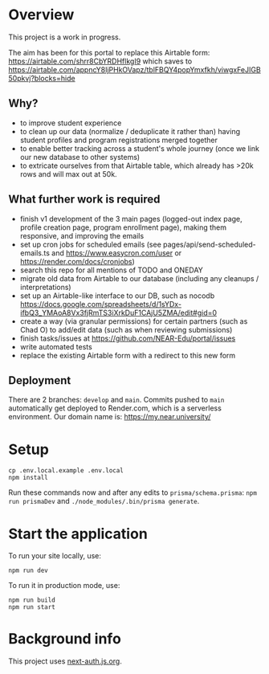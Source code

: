 # Overview

This project is a work in progress.

The aim has been for this portal to replace this Airtable form: https://airtable.com/shrr8CbYRDHflkgI9 which saves to https://airtable.com/appncY8IjPHkOVapz/tblFBQY4popYmxfkh/viwgxFeJIGB50pkvj?blocks=hide

## Why?

- to improve student experience
- to clean up our data (normalize / deduplicate it rather than) having student profiles and program registrations merged together
- to enable better tracking across a student's whole journey (once we link our new database to other systems)
- to extricate ourselves from that Airtable table, which already has >20k rows and will max out at 50k.

## What further work is required

- finish v1 development of the 3 main pages (logged-out index page, profile creation page, program enrollment page), making them responsive, and improving the emails
- set up cron jobs for scheduled emails (see pages/api/send-scheduled-emails.ts and https://www.easycron.com/user or https://render.com/docs/cronjobs)
- search this repo for all mentions of TODO and ONEDAY
- migrate old data from Airtable to our database (including any cleanups / interpretations)
- set up an Airtable-like interface to our DB, such as nocodb https://docs.google.com/spreadsheets/d/1sYDx-ifbQ3_YMAoA8Vx3fjRmTS3iXrkDuF1CAjU5ZMA/edit#gid=0
- create a way (via granular permissions) for certain partners (such as Chad O) to add/edit data (such as when reviewing submissions)
- finish tasks/issues at https://github.com/NEAR-Edu/portal/issues
- write automated tests
- replace the existing Airtable form with a redirect to this new form

## Deployment

There are 2 branches: `develop` and `main`. Commits pushed to `main` automatically get deployed to Render.com, which is a serverless environment. Our domain name is: https://my.near.university/

# Setup

```
cp .env.local.example .env.local
npm install
```

Run these commands now and after any edits to `prisma/schema.prisma`: `npm run prismaDev` and `./node_modules/.bin/prisma generate`.

# Start the application

To run your site locally, use:

```
npm run dev
```

To run it in production mode, use:

```
npm run build
npm run start
```

# Background info

This project uses [next-auth.js.org](https://next-auth.js.org).
